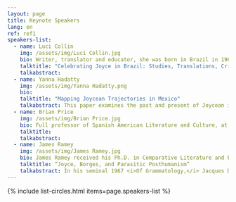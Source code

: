 ```yaml
---
layout: page
title: Keynote Speakers
lang: en
ref: ref1
speakers-list:
  - name: Luci Collin
    img: /assets/img/Luci Collin.jpg
    bio: Writer, translator and educator, she was born in Brazil in 1964. She earned a BA in Piano/Performance (EMBAP, 1985), a degree in Portuguese and English Languages (UFPR, 1989), and a BA in Classical Percussion (EMBAP, 1990). She holds a Master’s Degree in English Literature (UFPR, 2003), a PhD in Linguistics and English Literature (USP, 2003) and two Postdoctoral Degrees (USP 2010/2017) researching on Irish Literature.<br><br> As a creative writer, she has published more than 20 books&#58; <i>Rosa que está</i> (2020), <i>Fascinação</i> (2019), and <i>A peça intocada</i> (2017) are among her latest. Her works have been included in national and international anthologies (in the USA, Germany, France, Mexico, Uruguay, Argentina and Peru) and she has been granted several literary awards, such as the Prêmio Jabuti/ Poesia, in 2016. She is a retired professor from the Federal University of Paraná (UFPR) and currently researches on the work of Irish poet Mary O’Donnell, at the W.B. Yeats Chair of Irish Studies, University of São Paulo.<br><br>A selection of Luci Collin’s poems, in Spanish, is available here&#58; <a href="https://www.vallejoandcompany.com/12-1-poemas-de-luci-collin/">https://www.vallejoandcompany.com/12-1-poemas-de-luci-collin/</a>
    talktitle: "Celebrating Joyce in Brazil: Studies, Translations, Critical Reception"
    talkabstract:
  - name: Yanna Hadatty
    img: /assets/img/Yanna Hadatty.png
    bio:
    talktitle: "Mapping Joycean Trajectories in Mexico"
    talkabstract: This paper examines the past and present of Joycean influence on Mexican writers by establishing the routes by which the Irishman's work arrives in country, discussing how Joyce <i>qua cipher</i> of literary modernity becomes a central element of cosmopolitan literary production, and identifying several literary trajectories that creatively engage with Joyce in recent publications.
  - name: Brian Price
    img: /assets/img/Brian Price.jpg
    bio: Full professor of Spanish American Literature and Culture, at Brigham Young University. He is author of the book <i>Cult of Defeat in Mexico’s Historical Fiction&#58;  Failure, Trauma, and Loss</i>. New York&#58;  Palgrave Macmillan, 2012; editor of <i>Asaltos a la historia&#58; reimaginando la ficción histórica hispanoamericana</i>. Mexico&#58;  Ediciones Eón, 2014; and co-editor of <i>TransLatin Joyce&#58; Global Transmissions in Ibero-American Literature</i>. Eds. Brian L. Price, César A. Salgado, and John Pedro Schwartz. New York&#58;  Palgrave Macmillan, 2014; and <i>The Lost Cinema of Mexico&#58; Reading 1960s-80s Mexican Cinema Against the Grain</i>. Eds. Olivia Consentino and Brian Price. Gainesville, FL&#58; University of Florida Press, 2021.<br><br> Most of his teaching and research revolves around Spanish American culture and literature, with an emphasis on contemporary Mexican literature, film, music, and food. He has taught seminars on countercultural music and literature, the historical novel, commercial cinema, and comparative literature. He is currently writing a book on rock and roll and literature in Mexico, under the provisional title&#58; <i>¡Viva Rockotitlán!&#58; Rock Literature in Mexico (1960-2010)</i>.
    talktitle:
    talkabstract:
  - name: James Ramey
    img: /assets/img/James Ramey.jpg
    bio: James Ramey received his Ph.D. in Comparative Literature and Film Studies from the University of California, Berkeley, in 2007. He is Full Professor in the Humanities Department at the Metropolitan Autonomous University, Cuajimalpa Campus (UAM-C), in Mexico City. He heads up the Master’s and Doctoral program “Literature and Film” for the UAM-C and is the campus coordinator of the Writing Across the Curriculum program. He has been a member of Mexico´s National System of Researchers (SNI) since 2010 and is chair of the Research Group "Expression and Representation", as well as of the international film studies network "Red de Cuerpos Académicos que investigan sobre Cine (Red CACINE)". He has published more than fifteen refereed book chapters and articles in journals including <em>Comparative Literature</em>, <em>James Joyce Quarterly</em>, <em>Comparative Literature Studies</em>, <em>The Latin Americanist</em>, <em>Nabokov Online Journal</em>, <em>College Literature</em>, <em>Bulletin of Spanish Studies</em>, and <em>Studies in Spanish and Latin American Cinemas</em>. His most recent co-edited volumes are <em>México imaginado&#58; Nuevos enfoques sobre el cine (trans)nacional</em> (CONACULTA-UAM, 2011) and <em>Mexican Transnational Cinema and Literature</em> (Peter Lang, 2017). In 2004 he received the A. Owen Aldridge Prize for an essay on Vladimir Nabokov´s <em>Pale Fire</em> from the American Comparative Literature Association. In 2014 he founded the Center for Writing and Argumentation of the UAM-C, the first writing center at a public university in Mexico. In 2016 he became coordinating editor of the Peter Lang book series, "Transamerican Film and Literature". He is currently writing a book called <em>Micro-Modernism&#58; Parasitic Textuality and Posthumanism</em>, a study of intertextuality conceived as a form of parasitism in works by James Joyce, Jorge Luis Borges, Vladimir Nabokov and Luis Buñuel. He was a member of the Organizing Committee of "Joyce Without Borders", the 2019 North American James Joyce Symposium, held in Mexico City in June, 2019.
    talktitle: “Joyce, Borges, and Parasitic Posthumanism”
    talkabstract: In his seminal 1967 <i>Of Grammatology,</i> Jacques Derrida defines his major figure of the "supplement" as a parasitic form of thinking&#58; "the supplement is nothing, it has no proper energy, no spontaneous movement. It is a parasitic organism, an imagination or representation which determines and orients the force of desire." He suggests that Jean-Jacques Rousseau thinks of writing as a “simple ‘supplement to the spoken word’”, and makes his radical claim&#58; “Either writing was never a simple ‘supplement’, or it is urgently necessary to construct a new logic of the ‘supplement’. It is this logic that will guide us further in reading Rousseau”. In Derrida’s later landmark essay, “Signature, Event, Context”, this figure of speech returns in revised form as the West’s “logic of the parasite”. Derrida argues that the West has evolved a false logic that situates writing as supplemental or secondary to speaking, and proceeds to attack this logocentrism as the core of what he calls the West’s misguided “metaphysics of presence”. This critique of the parasitic logic of Western metaphysics in Derrida’s thought is central to later articulations of posthumanist thinking, including those of Michel Serres, Niklas Luhmann, and Cary Wolfe. Indeed, it may not be unfitting to describe this branch of the field as “parasitic posthumanism”. <br><br> What I claim in this paper is that James Joyce and Jorge Luis Borges share a remarkable preoccupation with the metaphysics of parasitism in art and thought, and that this preoccupation is a kind of precursor to parasitic posthumanism. As I have argued elsewhere, Joyce explores the figure of the parasite in a variety of ways&#58; in the human forms of spongers and thieves; in the nonhuman forms of lice and syphilis; and in the metaphysical forms of intertextuality and metempsychosis. Although many valuable comparative studies of Joyce and Borges have been published, this paper will analyze for the first time the posthumanist implications of Borges’s biological conception of literary history as a “living labyrinth” and of literary immortality as a parasitic entity that “fastens upon souls like a root”—and the usefulness of these notions for understanding Borges’ metaphysics of parasitism in relation to Joyce’s.
---
```


{% include list-circles.html items=page.speakers-list %}
